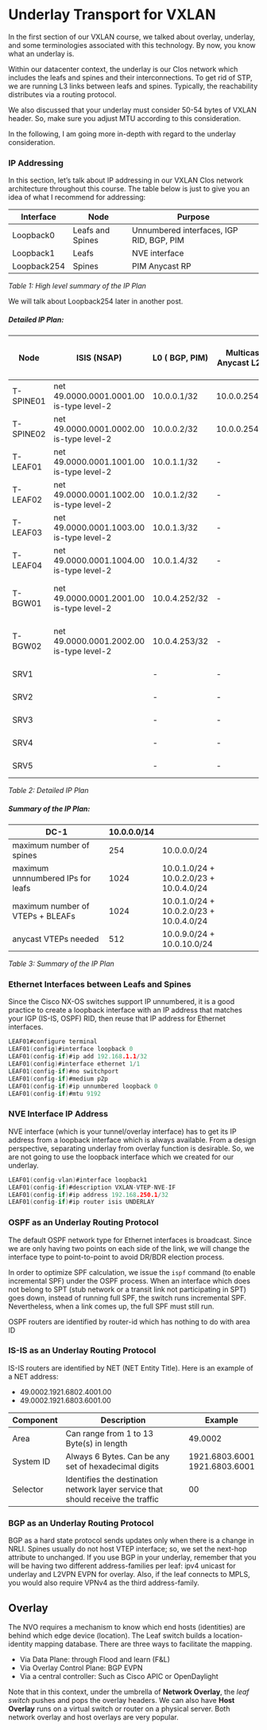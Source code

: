 # Underlay Transport for VXLAN

In the first section of our VXLAN course, we talked about overlay, underlay, and some terminologies associated with this technology. By now, you know what an underlay is.

Within our datacenter context, the underlay is our Clos network which includes the leafs and spines and their interconnections. To get rid of STP, we are running L3 links between leafs and spines. Typically, the reachability distributes via a routing protocol.

We also discussed that your underlay must consider 50-54 bytes of VXLAN header. So, make sure you adjust MTU according to this consideration.

In the following, I am going more in-depth with regard to the underlay consideration.

### IP Addressing

In this section, let’s talk about IP addressing in our VXLAN Clos network architecture throughout this course. The table below is just to give you an idea of what I recommend for addressing:

| **Interface** | **Node**         | **Purpose**                              |
|---------------|------------------|------------------------------------------|
| Loopback0     | Leafs and Spines | Unnumbered interfaces, IGP RID, BGP, PIM |
| Loopback1     | Leafs            | NVE interface                            |
| Loopback254   | Spines           | PIM Anycast RP                           |

*Table 1: High level summary of the IP Plan*

We will talk about Loopback254 later in another post.


##### Detailed IP Plan:

| Node      | ISIS (NSAP)                                 | L0 ( BGP, PIM) | Multicast Anycast L254 | MultiSite Anycast IP L2 | Lo1 (NVE)     | vPC Anycast VTEP<br>Lo1 Secondary | vPC Keepalive<br>(MGMT) | VLAN 100 (VNI 20100)<br>SMENODE | VLAN 200 (VNI 20200)<br>SMENODE | L3VNI 23967<br>VRF SMENODE | Border Link                                          |
| --------- | ------------------------------------------- | -------------- | ---------------------- | ----------------------- | ------------- | --------------------------------- | ----------------------- | ------------------------------- | ------------------------------- | -------------------------- | ---------------------------------------------------- |
| T-SPINE01 | net 49.0000.0001.0001.00<br>is-type level-2 | 10.0.0.1/32    | 10.0.0.254/32          | \-                      | \-            | \-                                | 10.0.11.1/24            | \-                              | \-                              | \-                         |                                                      |
| T-SPINE02 | net 49.0000.0001.0002.00<br>is-type level-2 | 10.0.0.2/32    | 10.0.0.254/32          | \-                      | \-            | \-                                | 10.0.11.2/24            | \-                              | \-                              | \-                         |                                                      |
| T-LEAF01  | net 49.0000.0001.1001.00<br>is-type level-2 | 10.0.1.1/32    | \-                     | \-                      | 10.0.5.1/32   | 10.0.9.1/32                       | 10.0.12.1/24            | 10.0.100.254/24                 | 10.0.200.254/24                 | \-                         |                                                      |
| T-LEAF02  | net 49.0000.0001.1002.00<br>is-type level-2 | 10.0.1.2/32    | \-                     | \-                      | 10.0.5.2/32   | 10.0.9.1/32                       | 10.0.12.2/24            | 10.0.100.254/24                 | 10.0.200.254/24                 | \-                         |                                                      |
| T-LEAF03  | net 49.0000.0001.1003.00<br>is-type level-2 | 10.0.1.3/32    | \-                     | \-                      | 10.0.5.3/32   | 10.0.9.2/32                       | 10.0.12.3/24            | 10.0.100.254/24                 | 10.0.200.254/24                 | \-                         |                                                      |
| T-LEAF04  | net 49.0000.0001.1004.00<br>is-type level-2 | 10.0.1.4/32    | \-                     | \-                      | 10.0.5.4/32   | 10.0.9.2/32                       | 10.0.12.4/24            | 10.0.100.254/24                 | 10.0.200.254/24                 | \-                         |                                                      |
| T-BGW01   | net 49.0000.0001.2001.00<br>is-type level-2 | 10.0.4.252/32  | \-                     | 10.0.4.254.254/32       | 10.0.8.252/32 | 10.0.10.252/32                    | 10.0.12.5/24            | \-                              | \-                              | \-                         | 172.16.1.0/29 (AS-64600)<br>172.18.1.0/29 (AS-64800) |
| T-BGW02   | net 49.0000.0001.2002.00<br>is-type level-2 | 10.0.4.253/32  | \-                     | 10.0.4.254.254/32       | 10.0.8.253/32 | 10.0.10.252/32                    | 10.0.12.6/24            | \-                              | \-                              | \-                         | 172.16.1.8/29 (AS-64600)<br>172.18.1.8/29 (AS-64800) |
| SRV1      |                                             | \-             | \-                     |                         | \-            |                                   |                         | 10.0.100.11/24 GW: .254         | \-                              | \-                         |                                                      |
| SRV2      |                                             | \-             | \-                     |                         | \-            |                                   |                         | \-                              | 10.0.200.12/24 GW: .254         | \-                         |                                                      |
| SRV3      |                                             | \-             | \-                     |                         | \-            |                                   |                         | 10.0.100.13/24 GW: .254         | \-                              | \-                         |                                                      |
| SRV4      |                                             | \-             | \-                     |                         | \-            |                                   |                         | \-                              | 10.0.200.14/24 GW: .254         | \-                         |                                                      |
| SRV5      |                                             | \-             | \-                     |                         | \-            |                                   |                         | 10.0.100.15/24 GW: .254         | \-                              | \-                         |                                                      |

*Table 2: Detailed IP Plan*

##### Summary of the IP Plan:

|           **DC-1**             | **10.0.0.0/14** |                                         |
| --------------------------------- | --------------- | --------------------------------------- |
| maximum number of spines          | 254             | 10.0.0.0/24                             |
| maximum unnnumbered IPs for leafs | 1024            | 10.0.1.0/24 + 10.0.2.0/23 + 10.0.4.0/24 |
| maximum number of VTEPs + BLEAFs  | 1024            | 10.0.1.0/24 + 10.0.2.0/23 + 10.0.4.0/24 |
| anycast VTEPs needed              | 512             | 10.0.9.0/24 + 10.0.10.0/24              |

*Table 3: Summary of the IP Plan*

### Ethernet Interfaces between Leafs and Spines
Since the Cisco NX-OS switches support IP unnumbered, it is a good practice to create a loopback interface with an IP address that matches your IGP (IS-IS, OSPF) RID, then reuse that IP address for Ethernet interfaces.

```c
LEAF01#configure terminal 
LEAF01(config)#interface loopback 0
LEAF01(config-if)#ip add 192.168.1.1/32
LEAF01(config)#interface ethernet 1/1
LEAF01(config-if)#no switchport 
LEAF01(config-if)#medium p2p 
LEAF01(config-if)#ip unnumbered loopback 0
LEAF01(config-if)#mtu 9192
```
### NVE Interface IP Address

NVE interface (which is your tunnel/overlay interface) has to get its IP address from a loopback interface which is always available. From a design perspective, separating underlay from overlay function is desirable. So, we are not going to use the loopback interface which we created for our underlay.

```c
LEAF01(config-vlan)#interface loopback1
LEAF01(config-if)#description VXLAN-VTEP-NVE-IF
LEAF01(config-if)#ip address 192.168.250.1/32
LEAF01(config-if)#ip router isis UNDERLAY
```
### OSPF as an Underlay Routing Protocol

The default OSPF network type for Ethernet interfaces is broadcast. Since we are only having two points on each side of the link, we will change the interface type to point-to-point to avoid DR/BDR election process.

In order to optimize SPF calculation, we issue the `ispf` command (to enable incremental SPF) under the OSPF process. When an interface which does not belong to SPT (stub network or a transit link not participating in SPT) goes down, instead of running full SPF, the switch runs incremental SPF. Nevertheless, when a link comes up, the full SPF must still run.

OSPF routers are identified by router-id which has nothing to do with area ID

### IS-IS as an Underlay Routing Protocol

IS-IS routers are identified by NET (NET Entity Title). Here is an example of a NET address:
  * 49.0002.1921.6802.4001.00
  * 49.0002.1921.6803.6001.00

| Component | Description                                                                      | Example                        |
| --------- | -------------------------------------------------------------------------------- | ------------------------------ |
| Area      | Can range from 1 to 13 Byte(s) in length                                         | 49.0002                        |
| System ID | Always 6 Bytes. Can be any set of hexadecimal digits                             | 1921.6803.6001 <br /> 1921.6803.6001 |
| Selector  | Identifies the destination network layer service that should receive the traffic | 00                             |


### BGP as an Underlay Routing Protocol

BGP as a hard state protocol sends updates only when there is a change in NRLI. Spines usually do not host VTEP interface; so, we set the next-hop attribute to unchanged. If you use BGP in your underlay, remember that you will be having two different address-families per leaf: ipv4 unicast for underlay and L2VPN EVPN for overlay. Also, if the leaf connects to MPLS, you would also require VPNv4 as the third address-family.

## Overlay

The NVO requires a mechanism to know which end hosts (identities) are behind which edge device (location). The Leaf switch builds a location-identity mapping database. There are three ways to facilitate the mapping.
  * Via Data Plane: through Flood and learn (F&L)
  * Via Overlay Control Plane: BGP EVPN
  * Via a central controller: Such as Cisco APIC or OpenDaylight

Note that in this context, under the umbrella of **Network Overlay**, the *leaf switch* pushes and pops the overlay headers. We can also have **Host Overlay** runs on a virtual switch or router on a physical server. Both network overlay and host overlays are very popular.